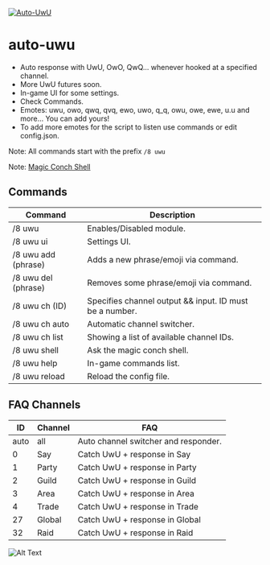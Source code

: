 [![Auto-UwU](https://img.shields.io/badge/auto--uwu-latest-brown)](https://github.com/artexlib/auto-uwu)

# auto-uwu
- Auto response with UwU, OwO, QwQ... whenever hooked at a specified channel.
- More UwU futures soon.
- In-game UI for some settings.
- Check Commands.
- Emotes: uwu, owo, qwq, qvq, ewo, uwo, q_q, owu, owe, ewe, u.u and more... You can add yours!
- To add more emotes for the script to listen use commands or edit config.json.

Note: All commands start with the prefix `/8 uwu`

Note: [Magic Conch Shell](https://deconimus.github.io/magic-conch-shell/)

## Commands
Command | Description
--- | ---
/8 uwu | Enables/Disabled module.
/8 uwu ui | Settings UI.
/8 uwu add (phrase) | Adds a new phrase/emoji via command.
/8 uwu del (phrase) | Removes some phrase/emoji via command.
/8 uwu ch (ID) | Specifies channel output && input. ID must be a number.
/8 uwu ch auto | Automatic channel switcher.
/8 uwu ch list | Showing a list of available channel IDs.
/8 uwu shell | Ask the magic conch shell.
/8 uwu help | In-game commands list.
/8 uwu reload | Reload the config file.

## FAQ Channels
ID | Channel | FAQ
--- | --- | ---
auto | all | Auto channel switcher and responder.
0 | Say | Catch UwU + response in Say
1 | Party | Catch UwU + response in Party
2 | Guild | Catch UwU + response in Guild
3 | Area | Catch UwU + response in Area
4 | Trade | Catch UwU + response in Trade
27 | Global | Catch UwU + response in Global
32 | Raid | Catch UwU + response in Raid

![Alt Text](https://s4.gifyu.com/images/dcx3nhc-6718091c-11a0-4f78-a333-9e9eef5d2e8f.gif)
